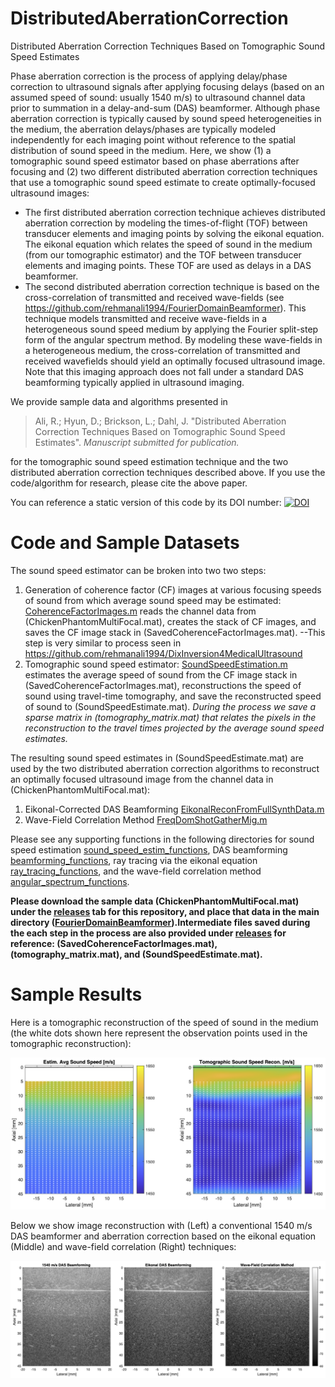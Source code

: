 # DistributedAberrationCorrection
Distributed Aberration Correction Techniques Based on Tomographic Sound Speed Estimates

Phase aberration correction is the process of applying delay/phase correction to ultrasound signals after applying focusing delays (based on an assumed speed of sound: usually 1540 m/s) to ultrasound channel data prior to summation in a delay-and-sum (DAS) beamformer. Although phase aberration correction is typically caused by sound speed heterogeneities in the medium, the aberration delays/phases are typically modeled independently for each imaging point without reference to the spatial distribution of sound speed in the medium. Here, we show (1) a tomographic sound speed estimator based on phase aberrations after focusing and (2) two different distributed aberration correction techniques that use a tomographic sound speed estimate to create optimally-focused ultrasound images:
* The first distributed aberration correction technique achieves distributed aberration correction by modeling the times-of-flight (TOF) between transducer elements and imaging points by solving the eikonal equation. The eikonal equation which relates the speed of sound in the medium (from our tomographic estimator) and the TOF between transducer elements and imaging points. These TOF are used as delays in a DAS beamformer.
* The second distributed aberration correction technique is based on the cross-correlation of transmitted and received wave-fields (see https://github.com/rehmanali1994/FourierDomainBeamformer). This technique models transmitted and receive wave-fields in a heterogeneous sound speed medium by applying the Fourier split-step form of the angular spectrum method. By modeling these wave-fields in a heterogeneous medium, the cross-correlation of transmitted and received wavefields should yield an optimally focused ultrasound image. Note that this imaging approach does not fall under a standard DAS beamforming typically applied in ultrasound imaging.

We provide sample data and algorithms presented in

> Ali, R.; Hyun, D.; Brickson, L.; Dahl, J. "Distributed Aberration Correction Techniques Based on Tomographic Sound Speed Estimates". *Manuscript submitted for publication.*

for the tomographic sound speed estimation technique and the two distributed aberration correction techniques described above. If you use the code/algorithm for research, please cite the above paper.

You can reference a static version of this code by its DOI number: [![DOI](https://zenodo.org/badge/372948277.svg)](https://zenodo.org/badge/latestdoi/372948277)

# Code and Sample Datasets

The sound speed estimator can be broken into two two steps:
1) Generation of coherence factor (CF) images at various focusing speeds of sound from which average sound speed may be estimated: [CoherenceFactorImages.m](CoherenceFactorImages.m) reads the channel data from (ChickenPhantomMultiFocal.mat), creates the stack of CF images, and saves the CF image stack in (SavedCoherenceFactorImages.mat).
--This step is very similar to process seen in https://github.com/rehmanali1994/DixInversion4MedicalUltrasound
2) Tomographic sound speed estimator: [SoundSpeedEstimation.m](SoundSpeedEstimation.m) estimates the average speed of sound from the CF image stack in (SavedCoherenceFactorImages.mat), reconstructions the speed of sound using travel-time tomography, and save the reconstructed speed of sound to (SoundSpeedEstimate.mat). *During the process we save a sparse matrix in (tomography_matrix.mat) that relates the pixels in the reconstruction to the travel times projected by the average sound speed estimates.*

The resulting sound speed estimates in (SoundSpeedEstimate.mat) are used by the two distributed aberration correction algorithms to reconstruct an optimally focused ultrasound image from the channel data in (ChickenPhantomMultiFocal.mat):
1) Eikonal-Corrected DAS Beamforming [EikonalReconFromFullSynthData.m](EikonalReconFromFullSynthData.m) 
2) Wave-Field Correlation Method [FreqDomShotGatherMig.m](FreqDomShotGatherMig.m)

Please see any supporting functions in the following directories for sound speed estimation [sound_speed_estim_functions](sound_speed_estim_functions), DAS beamforming [beamforming_functions](beamforming_functions), ray tracing via the eikonal equation [ray_tracing_functions](ray_tracing_functions), and the wave-field correlation method [angular_spectrum_functions](angular_spectrum_functions).

**Please download the sample data (ChickenPhantomMultiFocal.mat) under the [releases](https://github.com/rehmanali1994/DistributedAberrationCorrection/releases) tab for this repository, and place that data in the main directory ([FourierDomainBeamformer](https://github.com/rehmanali1994/DistributedAberrationCorrection)).Intermediate files saved during the each step in the process are also provided under [releases](https://github.com/rehmanali1994/DistributedAberrationCorrection/releases) for reference: (SavedCoherenceFactorImages.mat), (tomography_matrix.mat), and (SoundSpeedEstimate.mat).**

# Sample Results
Here is a tomographic reconstruction of the speed of sound in the medium (the white dots shown here represent the observation points used in the tomographic reconstruction):

![](SoundSpeedEstimation.png)

Below we show image reconstruction with (Left) a conventional 1540 m/s DAS beamformer and aberration correction based on the eikonal equation (Middle) and wave-field correlation (Right) techniques:

![](AberrationCorrection.png)
